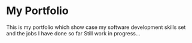 # My Portfolio
This is my portfolio which show case my software development skills set and the jobs I have done so far
Still work in progress...